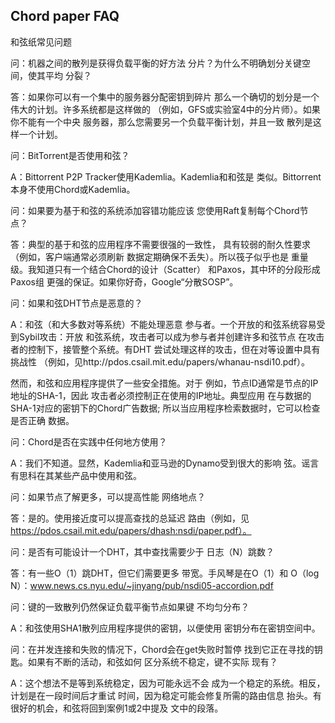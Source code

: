 ## Chord paper FAQ

和弦纸常见问题

问：机器之间的散列是获得负载平衡的好方法
分片？为什么不明确划分关键空间，使其平均
分裂？

答：如果你可以有一个集中的服务器分配密钥到碎片
那么一个确切的划分是一个伟大的计划。许多系统都是这样做的
（例如，GFS或实验室4中的分片师）。如果你不能有一个中央
服务器，那么您需要另一个负载平衡计划，并且一致
散列是这样一个计划。

问：BitTorrent是否使用和弦？

A：Bittorrent P2P Tracker使用Kademlia。Kademlia和和弦是
类似。Bittorrent本身不使用Chord或Kademlia。

问：如果要为基于和弦的系统添加容错功能应该
您使用Raft复制每个Chord节点？

答：典型的基于和弦的应用程序不需要很强的一致性，
具有较弱的耐久性要求（例如，客户端通常必须刷新
数据定期确保不丢失）。所以筏子似乎也是
重量级。我知道只有一个结合Chord的设计（Scatter）
和Paxos，其中环的分段形成Paxos组
更强的保证。如果你好奇，Google“分散SOSP”。

问：如果和弦DHT节点是恶意的？

A：和弦（和大多数对等系统）不能处理恶意
参与者。一个开放的和弦系统容易受到Sybil攻击：开放
和弦系统，攻击者可以成为参与者并创建许多和弦节点
在攻击者的控制下，接管整个系统。有DHT
尝试处理这样的攻击，但在对等设置中具有挑战性
（例如，见http://pdos.csail.mit.edu/papers/whanau-nsdi10.pdf）。

然而，和弦和应用程序提供了一些安全措施。对于
例如，节点ID通常是节点的IP地址的SHA-1，因此
攻击者必须控制正在使用的IP地址。典型应用
在与数据的SHA-1对应的密钥下的Chord广告数据;
所以当应用程序检索数据时，它可以检查是否正确
数据。

问：Chord是否在实践中任何地方使用？

A：我们不知道。显然，Kademlia和亚马逊的Dynamo受到很大的影响
弦。谣言有思科在其某些产品中使用和弦。

问：如果节点了解更多，可以提高性能
网络地点？

答：是的。使用接近度可以提高查找的总延迟
路由（例如，见
https://pdos.csail.mit.edu/papers/dhash:nsdi/paper.pdf）。

问：是否有可能设计一个DHT，其中查找需要少于
日志（N）跳数？

答：有一些O（1）跳DHT，但它们需要更多
带宽。手风琴是在O（1）和
O（log N）：www.news.cs.nyu.edu/~jinyang/pub/nsdi05-accordion.pdf

问：键的一致散列仍然保证负载平衡节点如果键
不均匀分布？

A：和弦使用SHA1散列应用程序提供的密钥，以便使用
密钥分布在密钥空间中。

问：在并发连接和失败的情况下，Chord会在get失败时暂停
找到它正在寻找的钥匙。如果有不断的活动，和弦如何
区分系统不稳定，键不实际
现有？

A：这个想法不是等到系统稳定，因为可能永远不会
成为一个稳定的系统。相反，计划是在一段时间后才重试
时间，因为稳定可能会修复所需的路由信息
抬头。有很好的机会，和弦将回到案例1或2中提及
文中的段落。
